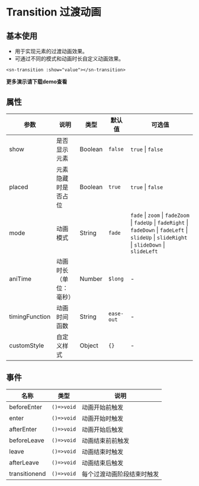 # Transition 过渡动画
## 基本使用
- 用于实现元素的过渡动画效果。
- 可通过不同的模式和动画时长自定义动画效果。
```vue
<sn-transition :show="value"></sn-transition>
```
**更多演示请下载demo查看**
## 属性
| 参数           | 说明                   | 类型    | 默认值     | 可选值                                                       |
| -------------- | ---------------------- | ------- | ---------- | ------------------------------------------------------------ |
| show           | 是否显示元素           | Boolean | `false`    | `true` \| `false`                                            |
| placed         | 元素隐藏时是否占位     | Boolean | `true`     | `true` \| `false`                                            |
| mode           | 动画模式               | String  | `fade`     | `fade` \| `zoom` \| `fadeZoom` \| `fadeUp` \| `fadeRight` \| `fadeDown` \| `fadeLeft` \| `slideUp` \| `slideRight` \| `slideDown` \| `slideLeft` |
| aniTime         | 动画时长（单位：毫秒） | Number  | `$long`    | -                                                            |
| timingFunction | 动画时间函数           | String  | `ease-out` | -                                                            |
| customStyle    | 自定义样式             | Object  | `{}`       | -                                                            |
## 事件
| 名称          | 类型       | 说明                       |
| ------------- | ---------- | -------------------------- |
| beforeEnter   | `()=>void` | 动画开始前触发             |
| enter         | `()=>void` | 动画开始时触发             |
| afterEnter    | `()=>void` | 动画开始后触发             |
| beforeLeave   | `()=>void` | 动画结束前前触发           |
| leave         | `()=>void` | 动画结束时触发             |
| afterLeave    | `()=>void` | 动画结束后触发             |
| transitionend | `()=>void` | 每个过渡动画阶段结束时触发 |
<DemoPhone name="sn-transition" />